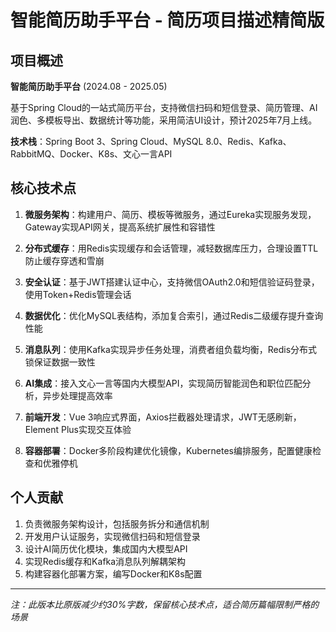 # 智能简历助手平台 - 简历项目描述精简版

## 项目概述

**智能简历助手平台** (2024.08 - 2025.05)

基于Spring Cloud的一站式简历平台，支持微信扫码和短信登录、简历管理、AI润色、多模板导出、数据统计等功能，采用简洁UI设计，预计2025年7月上线。

**技术栈**：Spring Boot 3、Spring Cloud、MySQL 8.0、Redis、Kafka、RabbitMQ、Docker、K8s、文心一言API

## 核心技术点

1. **微服务架构**：构建用户、简历、模板等微服务，通过Eureka实现服务发现，Gateway实现API网关，提高系统扩展性和容错性

2. **分布式缓存**：用Redis实现缓存和会话管理，减轻数据库压力，合理设置TTL防止缓存穿透和雪崩

3. **安全认证**：基于JWT搭建认证中心，支持微信OAuth2.0和短信验证码登录，使用Token+Redis管理会话

4. **数据优化**：优化MySQL表结构，添加复合索引，通过Redis二级缓存提升查询性能

5. **消息队列**：使用Kafka实现异步任务处理，消费者组负载均衡，Redis分布式锁保证数据一致性

6. **AI集成**：接入文心一言等国内大模型API，实现简历智能润色和职位匹配分析，异步处理提高效率

7. **前端开发**：Vue 3响应式界面，Axios拦截器处理请求，JWT无感刷新，Element Plus实现交互体验

8. **容器部署**：Docker多阶段构建优化镜像，Kubernetes编排服务，配置健康检查和优雅停机

## 个人贡献

1. 负责微服务架构设计，包括服务拆分和通信机制
2. 开发用户认证服务，实现微信扫码和短信登录
3. 设计AI简历优化模块，集成国内大模型API
4. 实现Redis缓存和Kafka消息队列解耦架构
5. 构建容器化部署方案，编写Docker和K8s配置

---

*注：此版本比原版减少约30%字数，保留核心技术点，适合简历篇幅限制严格的场景*

